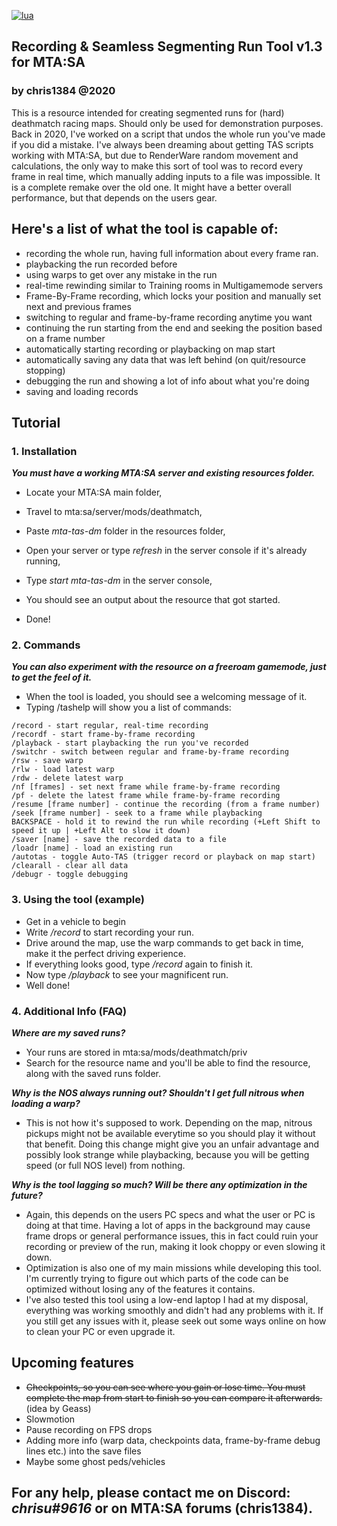 <a href='https://lua.org' target="_blank"><img alt='lua' src='https://img.shields.io/badge/mom_i made it in lua-100000?style=plastic&logo=lua&logoColor=white&labelColor=5C5C5C&color=5E56FF'/></a>

## Recording & Seamless Segmenting Run Tool v1.3 for MTA:SA
### by chris1384 @2020

This is a resource intended for creating segmented runs for (hard) deathmatch racing maps. Should only be used for demonstration purposes.
Back in 2020, I've worked on a script that undos the whole run you've made if you did a mistake. I've always been dreaming about getting TAS scripts working with MTA:SA, but due to RenderWare random movement and calculations, the only way to make this sort of tool was to record every frame in real time, which manually adding inputs to a file was impossible.
It is a complete remake over the old one. It might have a better overall performance, but that depends on the users gear.

## Here's a list of what the tool is capable of:
- recording the whole run, having full information about every frame ran.
- playbacking the run recorded before
- using warps to get over any mistake in the run
- real-time rewinding similar to Training rooms in Multigamemode servers
- Frame-By-Frame recording, which locks your position and manually set next and previous frames
- switching to regular and frame-by-frame recording anytime you want
- continuing the run starting from the end and seeking the position based on a frame number
- automatically starting recording or playbacking on map start
- automatically saving any data that was left behind (on quit/resource stopping)
- debugging the run and showing a lot of info about what you're doing
- saving and loading records

## Tutorial
### 1. Installation
***You must have a working MTA:SA server and existing resources folder.***
- Locate your MTA:SA main folder,
- Travel to mta:sa/server/mods/deathmatch,
- Paste *mta-tas-dm* folder in the resources folder,
- Open your server or type *refresh* in the server console if it's already running,
- Type *start mta-tas-dm* in the server console,
- You should see an output about the resource that got started.

- Done!

### 2. Commands
***You can also experiment with the resource on a freeroam gamemode, just to get the feel of it.***
- When the tool is loaded, you should see a welcoming message of it.
- Typing /tashelp will show you a list of commands:
```
/record - start regular, real-time recording
/recordf - start frame-by-frame recording
/playback - start playbacking the run you've recorded
/switchr - switch between regular and frame-by-frame recording
/rsw - save warp
/rlw - load latest warp
/rdw - delete latest warp
/nf [frames] - set next frame while frame-by-frame recording
/pf - delete the latest frame while frame-by-frame recording
/resume [frame number] - continue the recording (from a frame number)
/seek [frame number] - seek to a frame while playbacking
BACKSPACE - hold it to rewind the run while recording (+Left Shift to speed it up | +Left Alt to slow it down)
/saver [name] - save the recorded data to a file
/loadr [name] - load an existing run
/autotas - toggle Auto-TAS (trigger record or playback on map start)
/clearall - clear all data
/debugr - toggle debugging
```

### 3. Using the tool (example)
- Get in a vehicle to begin
- Write */record* to start recording your run.
- Drive around the map, use the warp commands to get back in time, make it the perfect driving experience.
- If everything looks good, type */record* again to finish it.
- Now type */playback* to see your magnificent run.
- Well done!

### 4. Additional Info (FAQ)
***Where are my saved runs?***
- Your runs are stored in mta:sa/mods/deathmatch/priv
- Search for the resource name and you'll be able to find the resource, along with the saved runs folder.

***Why is the NOS always running out? Shouldn't I get full nitrous when loading a warp?***
- This is not how it's supposed to work. Depending on the map, nitrous pickups might not be available everytime so you should play it without that benefit.
Doing this change might give you an unfair advantage and possibly look strange while playbacking, because you will be getting speed (or full NOS level) from nothing.

***Why is the tool lagging so much? Will be there any optimization in the future?***
- Again, this depends on the users PC specs and what the user or PC is doing at that time. Having a lot of apps in the background may cause frame drops or general performance issues, this in fact could ruin your recording or preview of the run, making it look choppy or even slowing it down.
- Optimization is also one of my main missions while developing this tool. I'm currently trying to figure out which parts of the code can be optimized without losing any of the features it contains.
- I've also tested this tool using a low-end laptop I had at my disposal, everything was working smoothly and didn't had any problems with it. If you still get any issues with it, please seek out some ways online on how to clean your PC or even upgrade it.

## Upcoming features
- ~~Checkpoints, so you can see where you gain or lose time. You must complete the map from start to finish so you can compare it afterwards.~~ (idea by Geass)
- Slowmotion
- Pause recording on FPS drops
- Adding more info (warp data, checkpoints data, frame-by-frame debug lines etc.) into the save files
- Maybe some ghost peds/vehicles

## For any help, please contact me on Discord: *chrisu#9616* or on MTA:SA forums (chris1384).
